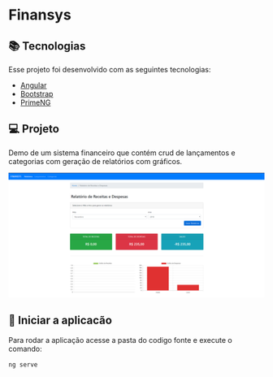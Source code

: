 # Finansys

## 📚 Tecnologias

Esse projeto foi desenvolvido com as seguintes tecnologias:

- [Angular](https://angular.io/)
- [Bootstrap](https://getbootstrap.com/)
- [PrimeNG](https://primefaces.org/primeng/showcase/#/)

## 💻 Projeto

Demo de um sistema financeiro que contém crud de lançamentos e categorias com geração de relatórios com gráficos.

<p align="center">
    <img src="print.png" alt="drawing" width="800"/>
</p>

## :checkered_flag: Iniciar a aplicacão

Para rodar a aplicação acesse a pasta do codigo fonte e execute o comando:

```console
ng serve
```
